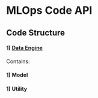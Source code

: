 # MLOps Code API

## Code Structure

#### 1) [Data Engine]()

Contains:

<b>

#### 1) Model

#### 1) Utility

